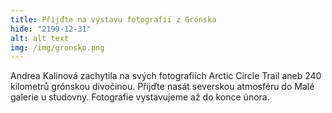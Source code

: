 ```yaml
---
title: Přijďte na výstavu fotografií z Grónska
hide: "2199-12-31"
alt: alt text
img: /img/gronsko.png
---
```


 Andrea Kalinová zachytila na svých fotografiích Arctic Circle Trail aneb 240
kilometrů grónskou divočinou. Přijďte nasát severskou atmosféru do Malé galerie
u studovny. Fotografie vystavujeme až do konce února.
